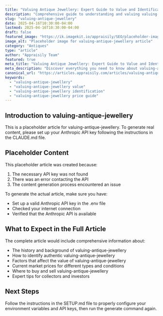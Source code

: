```yaml
---
title: "Valuing Antique Jewellery: Expert Guide to Value and Identification"
description: "Comprehensive guide to understanding and valuing valuing-antique-jewellery. Learn about identification, pricing factors, and where to sell."
slug: "valuing-antique-jewellery"
date: 2025-04-16T10:30:00-04:00
lastmod: 2025-04-16T10:30:00-04:00
draft: false
featured_image: "https://ik.imagekit.io/appraisily/SEO/placeholder-image.jpg"
image_alt: "Placeholder image for valuing-antique-jewellery article"
category: "Antiques"
type: "article"
author: "Appraisily Team"
featured: true
meta_title: "Valuing Antique Jewellery: Expert Guide to Value and Identification | Expert Guide"
meta_description: "Discover everything you need to know about valuing-antique-jewellery in this comprehensive guide. Expert tips on identification, valuation, and where to sell."
canonical_url: "https://articles.appraisily.com/articles/valuing-antique-jewellery"
keywords:
  - "valuing-antique-jewellery"
  - "valuing-antique-jewellery value"
  - "valuing-antique-jewellery identification"
  - "valuing-antique-jewellery price guide"
---
```


## Introduction to valuing-antique-jewellery

This is a placeholder article for valuing-antique-jewellery. To generate real content, please set up your Anthropic API key following the instructions in the CLAUDE.md file.

## Placeholder Content

This placeholder article was created because:

1. The necessary API key was not found
2. There was an error contacting the API
3. The content generation process encountered an issue

To generate the actual article, make sure you have:

- Set up a valid Anthropic API key in the .env file
- Checked your internet connection
- Verified that the Anthropic API is available

## What to Expect in the Full Article

The complete article would include comprehensive information about:

- The history and background of valuing-antique-jewellery
- How to identify authentic valuing-antique-jewellery
- Factors that affect the value of valuing-antique-jewellery
- Current market prices for different types and conditions
- Where to buy and sell valuing-antique-jewellery
- Expert tips for collectors and investors

## Next Steps

Follow the instructions in the SETUP.md file to properly configure your environment variables and API keys, then run the generate command again.
